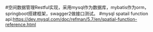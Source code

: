 #空间数据管理Restful实现，采用mysql作为数据库，mybatis作为orm，springboot搭建框架，swagger2做接口测试。
#mysql spatail function api:https://dev.mysql.com/doc/refman/5.7/en/spatial-function-reference.html
